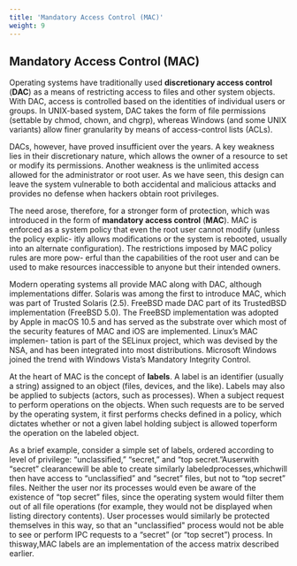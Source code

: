 ```yaml
---
title: 'Mandatory Access Control (MAC)'
weight: 9
---
```


## Mandatory Access Control (MAC)

Operating systems have traditionally used **discretionary access control** (**DAC**) as a means of restricting access to files and other system objects. With DAC, access is controlled based on the identities of individual users or groups. In UNIX-based system, DAC takes the form of file permissions (settable by chmod, chown, and chgrp), whereas Windows (and some UNIX variants) allow finer granularity by means of access-control lists (ACLs).

DACs, however, have proved insufficient over the years. A key weakness lies in their discretionary nature, which allows the owner of a resource to set or modify its permissions. Another weakness is the unlimited access allowed for the administrator or root user. As we have seen, this design can leave the system vulnerable to both accidental and malicious attacks and provides no defense when hackers obtain root privileges.

The need arose, therefore, for a stronger form of protection, which was introduced in the form of **mandatory access control** (**MAC**). MAC is enforced as a system policy that even the root user cannot modify (unless the policy explic- itly allows modifications or the system is rebooted, usually into an alternate configuration). The restrictions imposed by MAC policy rules are more pow- erful than the capabilities of the root user and can be used to make resources inaccessible to anyone but their intended owners.  

Modern operating systems all provide MAC along with DAC, although implementations differ. Solaris was among the first to introduce MAC, which was part of Trusted Solaris (2.5). FreeBSD made DAC part of its TrustedBSD implementation (FreeBSD 5.0). The FreeBSD implementation was adopted by Apple in macOS 10.5 and has served as the substrate over which most of the security features of MAC and iOS are implemented. Linux’s MAC implemen- tation is part of the SELinux project, which was devised by the NSA, and has been integrated into most distributions. Microsoft Windows joined the trend with Windows Vista’s Mandatory Integrity Control.

At the heart of MAC is the concept of **labels**. A label is an identifier (usually a string) assigned to an object (files, devices, and the like). Labels may also be applied to subjects (actors, such as processes). When a subject request to perform operations on the objects. When such requests are to be served by the operating system, it first performs checks defined in a policy, which dictates whether or not a given label holding subject is allowed toperform the operation on the labeled object.

As a brief example, consider a simple set of labels, ordered according to level of privilege: “unclassified,” “secret,” and “top secret.”Auserwith “secret” clearancewill be able to create similarly labeledprocesses,whichwill then have access to “unclassified” and “secret” files, but not to “top secret” files. Neither the user nor its processes would even be aware of the existence of “top secret” files, since the operating system would filter them out of all file operations (for example, they would not be displayed when listing directory contents). User processes would similarly be protected themselves in this way, so that an "unclassified" process would not be able to see or perform IPC requests to a “secret” (or “top secret”) process. In thisway,MAC labels are an implementation of the access matrix described earlier.
